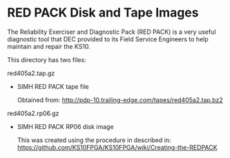 # RED PACK Disk and Tape Images

The Reliability Exerciser and Diagnostic Pack (RED PACK) is a very useful
diagnostic tool that DEC provided to its Field Service Engineers to help
maintain and repair the KS10.

This directory has two files:

red405a2.tap.gz
  - SIMH RED PACK tape file

    Obtained from: http://pdp-10.trailing-edge.com/tapes/red405a2.tap.bz2

red405a2.rp06.gz
  - SIMH RED PACK RP06 disk image

    This was created using the procedure in described in:
    https://github.com/KS10FPGA/KS10FPGA/wiki/Creating-the-REDPACK
